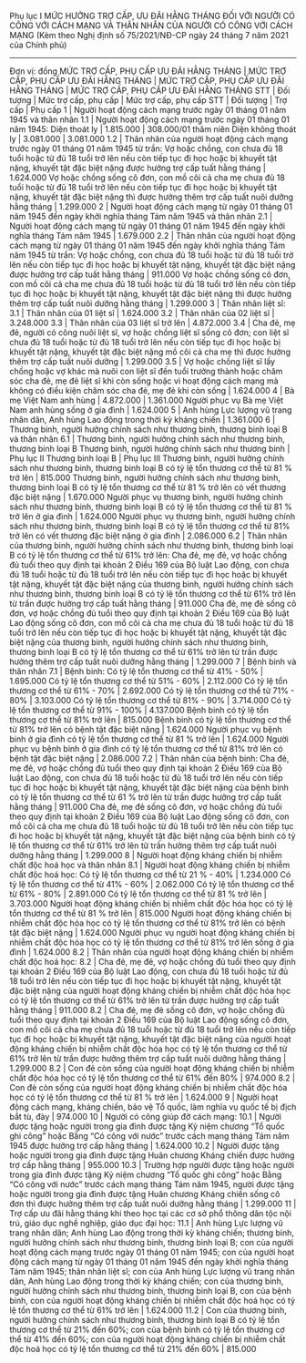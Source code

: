Phụ lục I
MỨC HƯỞNG TRỢ CẤP, ƯU ĐÃI HẰNG THÁNG ĐỐI VỚI NGƯỜI CÓ CÔNG VỚI CÁCH MẠNG VÀ THÂN NHÂN CỦA NGƯỜI CÓ CÔNG VỚI CÁCH MẠNG
(Kèm theo Nghị định số 75/2021/NĐ-CP ngày 24 tháng 7 năm 2021 của Chính phủ)
_______________________
Đơn vị: đồng
MỨC TRỢ CẤP, PHỤ CẤP ƯU ĐÃI HẰNG THÁNG | MỨC TRỢ CẤP, PHỤ CẤP ƯU ĐÃI HẰNG THÁNG | MỨC TRỢ CẤP, PHỤ CẤP ƯU ĐÃI HẰNG THÁNG | MỨC TRỢ CẤP, PHỤ CẤP ƯU ĐÃI HẰNG THÁNG
STT | Đối tượng | Mức trợ cấp, phụ cấp | Mức trợ cấp, phụ cấp
STT | Đối tượng | Trợ cấp | Phụ cấp
1 | Người hoạt động cách mạng trước ngày 01 tháng 01 năm 1945 và thân nhân
1.1 | Người hoạt động cách mạng trước ngày 01 tháng 01 năm 1945:
Diện thoát ly | 1.815.000 | 308.000/01 thâm niên
Diện không thoát ly | 3.081.000 | 3.081.000
1.2 | Thân nhân của người hoạt động cách mạng trước ngày 01 tháng 01 năm 1945 từ trần:
Vợ hoặc chồng, con chưa đủ 18 tuổi hoặc từ đủ 18 tuổi trở lên nếu còn tiếp tục đi học hoặc bị khuyết tật nặng, khuyết tật đặc biệt nặng được hưởng trợ cấp tuất hằng tháng | 1.624.000
Vợ hoặc chồng sống cô đơn, con mồ côi cả cha mẹ chưa đủ 18 tuổi hoặc từ đủ 18 tuổi trở lên nếu còn tiếp tục đi học hoặc bị khuyết tật nặng, khuyết tật đặc biệt nặng thì được hưởng thêm trợ cấp tuất nuôi dưỡng hằng tháng | 1.299.000
2 | Người hoạt động cách mạng từ ngày 01 tháng 01 năm 1945 đến ngày khởi nghĩa tháng Tám năm 1945 và thân nhân
2.1 | Người hoạt động cách mạng từ ngày 01 tháng 01 năm 1945 đến ngày khởi nghĩa tháng Tám năm 1945 | 1.679.000
2.2 | Thân nhân của người hoạt động cách mạng từ ngày 01 tháng 01 năm 1945 đến ngày khởi nghĩa tháng Tám năm 1945 từ trần:
Vợ hoặc chồng, con chưa đủ 18 tuổi hoặc từ đủ 18 tuổi trở lên nếu còn tiếp tục đi học hoặc bị khuyết tật nặng, khuyết tật đặc biệt nặng được hưởng trợ cấp tuất hằng tháng | 911.000
Vợ hoặc chồng sống cô đơn, con mồ côi cả cha mẹ chưa đủ 18 tuổi hoặc từ đủ 18 tuổi trở lên nếu còn tiếp tục đi học hoặc bị khuyết tật nặng, khuyết tật đặc biệt nặng thì được hưởng thêm trợ cấp tuất nuôi dưỡng hằng tháng | 1.299.000
3 | Thân nhân liệt sĩ:
3.1 | Thân nhân của 01 liệt sĩ | 1.624.000
3.2 | Thân nhân của 02 liệt sĩ | 3.248.000
3.3 | Thân nhân của 03 liệt sĩ trở lên | 4.872.000
3.4 | Cha đẻ, mẹ đẻ, người có công nuôi liệt sĩ, vợ hoặc chồng liệt sĩ sống cô đơn; con liệt sĩ chưa đủ 18 tuổi hoặc từ đủ 18 tuổi trở lên nếu còn tiếp tục đi học hoặc bị khuyết tật nặng, khuyết tật đặc biệt nặng mồ côi cả cha mẹ thì được hưởng thêm trợ cấp tuất nuôi dưỡng | 1.299.000
3.5 | Vợ hoặc chồng liệt sĩ lấy chồng hoặc vợ khác mà nuôi con liệt sĩ đến tuổi trưởng thành hoặc chăm sóc cha đẻ, mẹ đẻ liệt sĩ khi còn sống hoặc vì hoạt động cách mạng mà không có điều kiện chăm sóc cha đẻ, mẹ đẻ khi còn sống | 1.624.000
4 | Bà mẹ Việt Nam anh hùng | 4.872.000 | 1.361.000
Người phục vụ Bà mẹ Việt Nam anh hùng sống ở gia đình | 1.624.000
5 | Anh hùng Lực lượng vũ trang nhân dân, Anh hùng Lao động trong thời kỳ kháng chiến | 1.361.000
6 | Thương binh, người hưởng chính sách như thương binh, thương binh loại B và thân nhân
6.1 | Thương binh, người hưởng chính sách như thương binh, thương binh loại B
Thương binh, người hưởng chính sách như thương binh | Phụ lục II
Thương binh loại B | Phụ lục III
Thương binh, người hưởng chính sách như thương binh, thương binh loại B có tỷ lệ tổn thương cơ thể từ 81 % trở lên | 815.000
Thương binh, người hưởng chính sách như thương binh, thương binh loại B có tỷ lệ tổn thương cơ thể từ 81 % trở lên có vết thương đặc biệt nặng | 1.670.000
Người phục vụ thương binh, người hưởng chính sách như thương binh, thương binh loại B có tỷ lệ tổn thương cơ thể từ 81 % trở lên ở gia đình | 1.624.000
Người phục vụ thương binh, người hưởng chính sách như thương binh, thương binh loại B có tỷ lệ tổn thương cơ thể từ 81% trở lên có vết thương đặc biệt nặng ở gia đình | 2.086.000
6.2 | Thân nhân của thương binh, người hưởng chính sách như thương binh, thương binh loại B có tỷ lệ tổn thương cơ thể từ 61% trở lên:
Cha đẻ, mẹ đẻ, vợ hoặc chồng đủ tuổi theo quy định tại khoản 2 Điều 169 của Bộ luật Lao động, con chưa đủ 18 tuổi hoặc từ đủ 18 tuổi trở lên nếu còn tiếp tục đi học hoặc bị khuyết tật nặng, khuyết tật đặc biệt nặng của thương binh, người hưởng chính sách như thương binh, thương binh loại B có tỷ lệ tổn thương cơ thể từ 61% trở lên từ trần được hưởng trợ cấp tuất hằng tháng | 911.000
Cha đẻ, mẹ đẻ sống cô đơn, vợ hoặc chồng đủ tuổi theo quy định tại khoản 2 Điều 169 của Bộ luật Lao động sống cô đơn, con mồ côi cả cha mẹ chưa đủ 18 tuổi hoặc từ đủ 18 tuổi trở lên nếu còn tiếp tục đi học hoặc bị khuyết tật nặng, khuyết tật đặc biệt nặng của thương binh, người hưởng chính sách như thương binh, thương binh loại B có tỷ lệ tổn thương cơ thể từ 61% trở lên từ trần được hưởng thêm trợ cấp tuất nuôi dưỡng hằng tháng | 1.299.000
7 | Bệnh binh và thân nhân
7.1 | Bệnh binh:
Có tỷ lệ tổn thương cơ thể từ 41% - 50% | 1.695.000
Có tỷ lệ tổn thương cơ thể từ 51% - 60% | 2.112.000
Có tỷ lệ tổn thương cơ thể từ 61% - 70% | 2.692.000
Có tỷ lệ tổn thương cơ thể từ 71% - 80% | 3.103.000
Có tỷ lệ tổn thương cơ thể từ 81% - 90% | 3.714.000
Có tỷ lệ tổn thương cơ thể từ 91% - 100% | 4.137.000
Bệnh binh có tỷ lệ tổn thương cơ thể từ 81% trở lên | 815.000
Bệnh binh có tỷ lệ tổn thương cơ thể từ 81% trở lên có bệnh tật đặc biệt nặng | 1.624.000
Người phục vụ bệnh binh ở gia đình có tỷ lệ tổn thương cơ thể từ 81 % trở lên | 1.624.000
Người phục vụ bệnh binh ở gia đình có tỷ lệ tổn thương cơ thể từ 81% trở lên có bệnh tật đặc biệt nặng | 2.086.000
7.2 | Thân nhân của bệnh binh:
Cha đẻ, mẹ đẻ, vợ hoặc chồng đủ tuổi theo quy định tại khoản 2 Điều 169 của Bộ luật Lao động, con chưa đủ 18 tuổi hoặc từ đủ 18 tuổi trở lên nếu còn tiếp tục đi học hoặc bị khuyết tật nặng, khuyết tật đặc biệt nặng của bệnh binh có tỷ lệ tổn thương cơ thể từ 61 % trở lên từ trần được hưởng trợ cấp tuất hằng tháng | 911.000
Cha đẻ, mẹ đẻ sống cô đơn, vợ hoặc chồng đủ tuổi theo quy định tại khoản 2 Điều 169 của Bộ luật Lao động sống cô đơn, con mồ côi cả cha mẹ chưa đủ 18 tuổi hoặc từ đủ 18 tuổi trở lên nếu còn tiếp tục đi học hoặc bị khuyết tật nặng, khuyết tật đặc biệt nặng của bệnh binh có tỷ lệ tổn thương cơ thể từ 61% trở lên từ trần hưởng thêm trợ cấp tuất nuôi dưỡng hằng tháng | 1.299.000
8 | Người hoạt động kháng chiến bị nhiễm chất độc hoá học và thân nhân
8.1 | Người hoạt động kháng chiến bị nhiễm chất độc hoá học:
Có tỷ lệ tổn thương cơ thể từ 21 % - 40% | 1.234.000
Có tỷ lệ tổn thương cơ thể từ 41% - 60% | 2.062.000
Có tỷ lệ tổn thương cơ thể từ 61% - 80% | 2.891.000
Có tỷ lệ tổn thương cơ thể từ 81 % trở lên | 3.703.000
Người hoạt động kháng chiến bị nhiễm chất độc hóa học có tỷ lệ tổn thương cơ thể từ 81 % trở lên | 815.000
Người hoạt động kháng chiến bị nhiễm chất độc hóa học có tỷ lệ tổn thương cơ thể từ 81% trở lên có bệnh tật đặc biệt nặng | 1.624.000
Người phục vụ người hoạt động kháng chiến bị nhiễm chất độc hóa học có tỷ lệ tổn thương cơ thể từ 81% trở lên sống ở gia đình | 1.624.000
8.2 | Thân nhân của người hoạt động kháng chiến bị nhiễm chất độc hoá học:
8.2 | Cha đẻ, mẹ đẻ, vợ hoặc chồng đủ tuổi theo quy định tại khoản 2 Điều 169 của Bộ luật Lao động, con chưa đủ 18 tuổi hoặc từ đủ 18 tuổi trở lên nếu còn tiếp tục đi học hoặc bị khuyết tật nặng, khuyết tật đặc biệt nặng của người hoạt động kháng chiến bị nhiễm chất độc hóa học có tỷ lệ tổn thương cơ thể từ 61% trở lên từ trần được hưởng trợ cấp tuất hằng tháng | 911.000
8.2 | Cha đẻ, mẹ đẻ sống cô đơn, vợ hoặc chồng đủ tuổi theo quy định tại khoản 2 Điều 169 của Bộ luật Lao động sống cô đơn, con mồ côi cả cha mẹ chưa đủ 18 tuổi hoặc từ đủ 18 tuổi trở lên nếu còn tiếp tục đi học hoặc bị khuyết tật nặng, khuyết tật đặc biệt nặng của người hoạt động kháng chiến bị nhiễm chất độc hóa học có tỷ lệ tổn thương cơ thể từ 61% trở lên từ trần được hưởng thêm trợ cấp tuất nuôi dưỡng hằng tháng | 1.299.000
8.2 | Con đẻ còn sống của người hoạt động kháng chiến bị nhiễm chất độc hóa học có tỷ lệ tổn thương cơ thể từ 61% đến 80% | 974.000
8.2 | Con đẻ còn sống của người hoạt động kháng chiến bị nhiễm chất độc hóa học có tỷ lệ tổn thương cơ thể từ 81 % trở lên | 1.624.000
9 | Người hoạt động cách mạng, kháng chiến, bảo vệ Tổ quốc, làm nghĩa vụ quốc tế bị địch bắt tù, đày | 974.000
10 | Người có công giúp đỡ cách mạng:
10.1 | Người được tặng hoặc người trong gia đình được tặng Kỷ niệm chương “Tổ quốc ghi công” hoặc Bằng “Có công với nước” trước cách mạng tháng Tám năm 1945 được hưởng trợ cấp hằng tháng | 1.624.000
10.2 | Người được tặng hoặc người trong gia đình được tặng Huân chương Kháng chiến được hưởng trợ cấp hằng tháng | 955.000
10.3 | Trường hợp người được tặng hoặc người trong gia đình được tặng Kỷ niệm chương “Tổ quốc ghi công” hoặc Bằng “Có công với nước” trước cách mạng tháng Tám năm 1945, người được tặng hoặc người trong gia đình được tặng Huân chương Kháng chiến sống cô đơn thì được hưởng thêm trợ cấp tuất nuôi dưỡng hằng tháng | 1.299.000
11 | Trợ cấp ưu đãi hằng tháng khi theo học tại các cơ sở phổ thông dân tộc nội trú, giáo dục nghề nghiệp, giáo dục đại học:
11.1 | Anh hùng Lực lượng vũ trang nhân dân; Anh hùng Lao động trong thời kỳ kháng chiến; thương binh, người hưởng chính sách như thương binh, thương binh loại B; con của người hoạt động cách mạng trước ngày 01 tháng 01 năm 1945; con của người hoạt động cách mạng từ ngày 01 tháng 01 năm 1945 đến ngày khởi nghĩa tháng Tám năm 1945; thân nhân liệt sĩ; con của Anh hùng Lực lượng vũ trang nhân dân, Anh hùng Lao động trong thời kỳ kháng chiến; con của thương binh, người hưởng chính sách như thương binh, thương binh loại B, con của bệnh binh, con của người hoạt động kháng chiến bị nhiễm chất độc hoá học có tỷ lệ tổn thương cơ thể từ 61% trở lên | 1.624.000
11.2 | Con của thương binh, người hưởng chính sách như thương binh, thương binh loại B có tỷ lệ tổn thương cơ thể từ 21% đến 60%; con của bệnh binh có tỷ lệ tổn thương cơ thể từ 41% đến 60%; con của người hoạt động kháng chiến bị nhiễm chất độc hoá học có tỷ lệ tổn thương cơ thể từ 21% đến 60% | 815.000